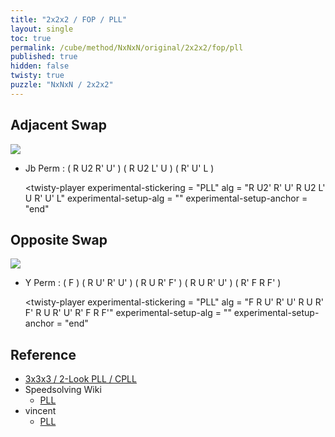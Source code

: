 ```yaml
---
title: "2x2x2 / FOP / PLL"
layout: single
toc: true
permalink: /cube/method/NxNxN/original/2x2x2/fop/pll
published: true
hidden: false
twisty: true
puzzle: "NxNxN / 2x2x2"
---
```

<span
  id     = "cube"
  puzzle = "{{page.puzzle}}" >
</span>

<head>
  <base target="_blank">
</head>



## Adjacent Swap

<img src="https://www.speedsolving.com/wiki/images/c/c0/2X2X2Algos-T.jpg">

- Jb Perm : ( R U2 R' U' ) ( R U2 L' U ) ( R' U' L )

  <twisty-player
    experimental-stickering   = "PLL"
    alg                       = "R U2' R' U' R U2 L' U R' U' L"
    experimental-setup-alg    = ""
    experimental-setup-anchor = "end"
  ></twisty-player>



## Opposite Swap

<img src="https://www.speedsolving.com/wiki/images/d/df/2X2X2Algos-Y.jpg">

- Y Perm : ( F ) ( R U' R' U' ) ( R U R' F' ) ( R U R' U' ) ( R' F R F' )

  <twisty-player
    experimental-stickering   = "PLL"
    alg                       = "F R U' R' U' R U R' F' R U R' U' R' F R F'"
    experimental-setup-alg    = ""
    experimental-setup-anchor = "end"
  ></twisty-player>



## Reference

- [3x3x3 / 2-Look PLL / CPLL](/cube/method/NxNxN/original/3x3x3/2_look_pll/cpll)
- Speedsolving Wiki
  - [PLL](https://www.speedsolving.com/wiki/index.php/PLL_(2x2x2))
- vincent
  - [PLL](https://m.blog.naver.com/vincentcube/60134585117)

